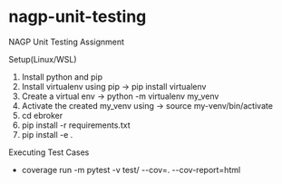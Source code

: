 # nagp-unit-testing
NAGP Unit Testing Assignment

Setup(Linux/WSL)
1. Install python and pip
2. Install virtualenv using pip  -> pip install virtualenv
3. Create a virtual env -> python -m virtualenv my_venv
4. Activate the created my_venv using -> source my-venv/bin/activate
5. cd ebroker
6. pip install -r requirements.txt
7. pip install -e .

Executing Test Cases
  - coverage run -m pytest -v test/ --cov=. --cov-report=html
